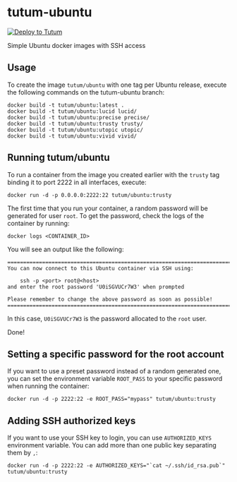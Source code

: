 tutum-ubuntu
============

[![Deploy to Tutum](https://s.tutum.co/deploy-to-tutum.svg)](https://dashboard.tutum.co/stack/deploy/)

Simple Ubuntu docker images with SSH access


Usage
-----

To create the image `tutum/ubuntu` with one tag per Ubuntu release,
execute the following commands on the tutum-ubuntu branch:

	docker build -t tutum/ubuntu:latest .
	docker build -t tutum/ubuntu:lucid lucid/
	docker build -t tutum/ubuntu:precise precise/
	docker build -t tutum/ubuntu:trusty trusty/
	docker build -t tutum/ubuntu:utopic utopic/
	docker build -t tutum/ubuntu:vivid vivid/


Running tutum/ubuntu
--------------------

To run a container from the image you created earlier with the `trusty` tag
binding it to port 2222 in all interfaces, execute:

	docker run -d -p 0.0.0.0:2222:22 tutum/ubuntu:trusty

The first time that you run your container, a random password will be generated
for user `root`. To get the password, check the logs of the container by running:

	docker logs <CONTAINER_ID>

You will see an output like the following:

	========================================================================
	You can now connect to this Ubuntu container via SSH using:

	    ssh -p <port> root@<host>
	and enter the root password 'U0iSGVUCr7W3' when prompted

	Please remember to change the above password as soon as possible!
	========================================================================

In this case, `U0iSGVUCr7W3` is the password allocated to the `root` user.

Done!


Setting a specific password for the root account
------------------------------------------------

If you want to use a preset password instead of a random generated one, you can
set the environment variable `ROOT_PASS` to your specific password when running the container:

	docker run -d -p 2222:22 -e ROOT_PASS="mypass" tutum/ubuntu:trusty


Adding SSH authorized keys
--------------------------

If you want to use your SSH key to login, you can use `AUTHORIZED_KEYS` environment variable. You can add more than one public key separating them by `,`:

    docker run -d -p 2222:22 -e AUTHORIZED_KEYS="`cat ~/.ssh/id_rsa.pub`" tutum/ubuntu:trusty
